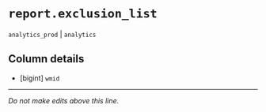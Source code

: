 # `report.exclusion_list`
`analytics_prod` | `analytics`

## Column details
* [bigint]    `wmid`

-------------------------------------------------------------------------------
*Do not make edits above this line.*
